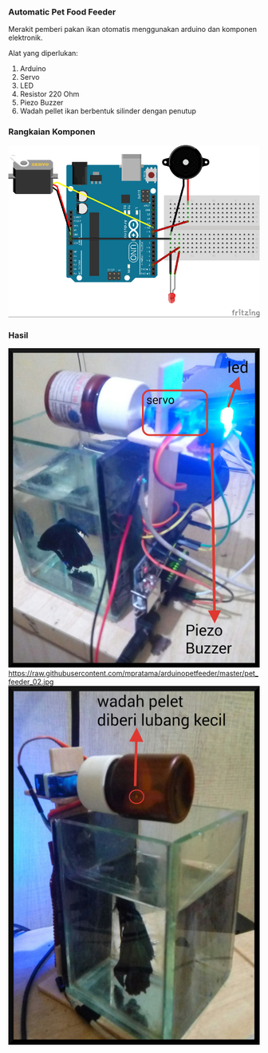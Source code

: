 ### Automatic Pet Food Feeder

Merakit pemberi pakan ikan otomatis menggunakan arduino dan komponen elektronik.

Alat yang diperlukan:
1. Arduino
2. Servo
3. LED
4. Resistor 220 Ohm
5. Piezo Buzzer
6. Wadah pellet ikan berbentuk silinder dengan penutup

### Rangkaian Komponen

![Rangkaian Komponen](https://raw.githubusercontent.com/mpratama/arduinopetfeeder/master/rangkaian_pet_feeder.jpg)

### Hasil

![Hasil 01](https://raw.githubusercontent.com/mpratama/arduinopetfeeder/master/pet_feeder_01.jpg)
https://raw.githubusercontent.com/mpratama/arduinopetfeeder/master/pet_feeder_02.jpg
![Hasil 02](https://raw.githubusercontent.com/mpratama/arduinopetfeeder/master/pet_feeder_02.jpg)
